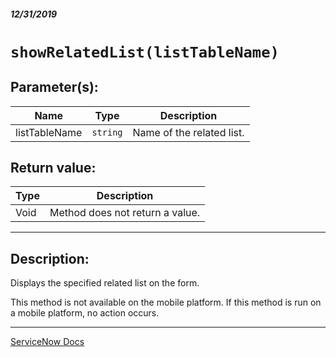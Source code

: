 ##### 12/31/2019
# `showRelatedList(listTableName)`

## Parameter(s):
| Name | Type | Description |
|---|---|---|
| listTableName | `string` | Name of the related list. |

## Return value:
| Type | Description |
|---|---|
| Void | Method does not return a value. |

---

## Description:
Displays the specified related list on the form.

This method is not available on the mobile platform.  If this method is run on a mobile platform, no action occurs.

---

[ServiceNow Docs](https://developer.servicenow.com/app.do#!/api_doc?v=newyork&id=r_GlideFormShowRelatedList_String)